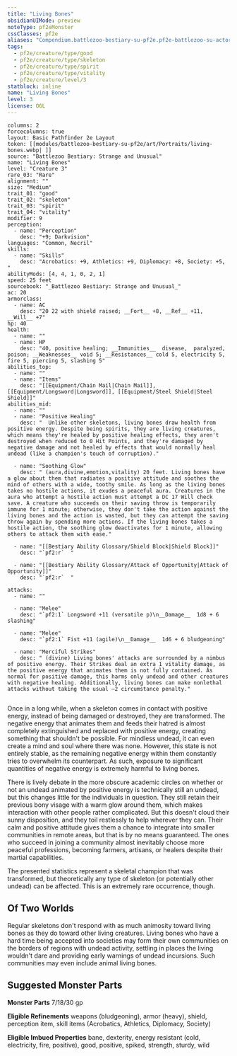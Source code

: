 ```yaml
---
title: "Living Bones"
obsidianUIMode: preview
noteType: pf2eMonster
cssClasses: pf2e
aliases: "Compendium.battlezoo-bestiary-su-pf2e.pf2e-battlezoo-su-actors.Actor.Sh8LRWCbGf2IXyQh" 
tags:
  - pf2e/creature/type/good
  - pf2e/creature/type/skeleton
  - pf2e/creature/type/spirit
  - pf2e/creature/type/vitality
  - pf2e/creature/level/3
statblock: inline
name: "Living Bones"
level: 3
license: OGL
---
```


```statblock
columns: 2
forcecolumns: true
layout: Basic Pathfinder 2e Layout
token: [[modules/battlezoo-bestiary-su-pf2e/art/Portraits/living-bones.webp| ]]
source: "Battlezoo Bestiary: Strange and Unusual"
name: "Living Bones"
level: "Creature 3"
rare_03: "Rare"
alignment: ""
size: "Medium"
trait_01: "good"
trait_02: "skeleton"
trait_03: "spirit"
trait_04: "vitality"
modifier: 9
perception:
  - name: "Perception"
    desc: "+9; Darkvision"
languages: "Common, Necril"
skills:
  - name: "Skills"
    desc: "Acrobatics: +9, Athletics: +9, Diplomacy: +8, Society: +5, "
abilityMods: [4, 4, 1, 0, 2, 1]
speed: 25 feet
sourcebook: "_Battlezoo Bestiary: Strange and Unusual_"
ac: 20
armorclass:
  - name: AC
    desc: "20 22 with shield raised; __Fort__ +8, __Ref__ +11, __Will__ +7"
hp: 40
health:
  - name: ""
  - name: HP
    desc: "40, positive healing; __Immunities__  disease,  paralyzed,  poison; __Weaknesses__ void 5; __Resistances__ cold 5, electricity 5, fire 5, piercing 5, slashing 5"
abilities_top:
  - name: ""
  - name: "Items"
    desc: "[[Equipment/Chain Mail|Chain Mail]], [[Equipment/Longsword|Longsword]], [[Equipment/Steel Shield|Steel Shield]]"
abilities_mid:
  - name: ""
  - name: "Positive Healing"
    desc: "  Unlike other skeletons, living bones draw health from positive energy. Despite being spirits, they are living creatures, which means they're healed by positive healing effects, they aren't destroyed when reduced to 0 Hit Points, and they're damaged by negative damage and not healed by effects that would normally heal undead (like a champion's touch of corruption)."

  - name: "Soothing Glow"
    desc: " (aura,divine,emotion,vitality) 20 feet. Living bones have a glow about them that radiates a positive attitude and soothes the mind of others with a wide, toothy smile. As long as the living bones takes no hostile actions, it exudes a peaceful aura. Creatures in the aura who attempt a hostile action must attempt a DC 17 Will check save. A creature who succeeds on their saving throw is temporarily immune for 1 minute; otherwise, they don't take the action against the living bones and the action is wasted, but they can attempt the saving throw again by spending more actions. If the living bones takes a hostile action, the soothing glow deactivates for 1 minute, allowing others to attack them with ease."

  - name: "[[Bestiary Ability Glossary/Shield Block|Shield Block]]"
    desc: "`pf2:r`  "

  - name: "[[Bestiary Ability Glossary/Attack of Opportunity|Attack of Opportunity]]"
    desc: "`pf2:r`  "

attacks:
  - name: ""

  - name: "Melee"
    desc: "`pf2:1` Longsword +11 (versatile p)\n__Damage__  1d8 + 6 slashing"

  - name: "Melee"
    desc: "`pf2:1` Fist +11 (agile)\n__Damage__  1d6 + 6 bludgeoning"

  - name: "Merciful Strikes"
    desc: " (divine) Living bones' attacks are surrounded by a nimbus of positive energy. Their Strikes deal an extra 1 vitality damage, as the positive energy that animates them is not fully contained. As normal for positive damage, this harms only undead and other creatures with negative healing. Additionally, living bones can make nonlethal attacks without taking the usual –2 circumstance penalty."
 
```



Once in a long while, when a skeleton comes in contact with positive energy, instead of being damaged or destroyed, they are transformed. The negative energy that animates them and feeds their hatred is almost completely extinguished and replaced with positive energy, creating something that shouldn't be possible. For mindless undead, it can even create a mind and soul where there was none. However, this state is not entirely stable, as the remaining negative energy within them constantly tries to overwhelm its counterpart. As such, exposure to significant quantities of negative energy is extremely harmful to living bones.

There is lively debate in the more obscure academic circles on whether or not an undead animated by positive energy is technically still an undead, but this changes little for the individuals in question. They still retain their previous bony visage with a warm glow around them, which makes interaction with other people rather complicated. But this doesn't cloud their sunny disposition, and they toil restlessly to help wherever they can. Their calm and positive attitude gives them a chance to integrate into smaller communities in remote areas, but that is by no means guaranteed. The ones who succeed in joining a community almost inevitably choose more peaceful professions, becoming farmers, artisans, or healers despite their martial capabilities.

The presented statistics represent a skeletal champion that was transformed, but theoretically any type of skeleton (or potentially other undead) can be affected. This is an extremely rare occurrence, though.

## Of Two Worlds

Regular skeletons don't respond with as much animosity toward living bones as they do toward other living creatures. Living bones who have a hard time being accepted into societies may form their own communities on the borders of regions with undead activity, settling in places the living wouldn't dare and providing early warnings of undead incursions. Such communities may even include animal living bones.

## Suggested Monster Parts

**Monster Parts** 7/18/30 gp

**Eligible Refinements** weapons (bludgeoning), armor (heavy), shield, perception item, skill items (Acrobatics, Athletics, Diplomacy, Society)

**Eligible Imbued Properties** bane, dexterity, energy resistant (cold, electricity, fire, positive), good, positive, spiked, strength, sturdy, wild
